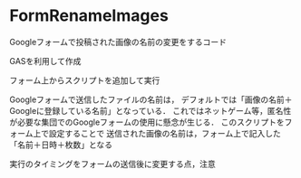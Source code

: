 # FormRenameImages

Googleフォームで投稿された画像の名前の変更をするコード

GASを利用して作成

フォーム上からスクリプトを追加して実行

Googleフォームで送信したファイルの名前は， デフォルトでは「画像の名前＋Googleに登録している名前」となっている． これではネットゲーム等，匿名性が必要な集団でのGoogleフォームの使用に懸念が生じる． このスクリプトをフォーム上で設定することで 送信された画像の名前は，フォーム上で記入した「名前＋日時＋枚数」となる

実行のタイミングをフォームの送信後に変更する点，注意
